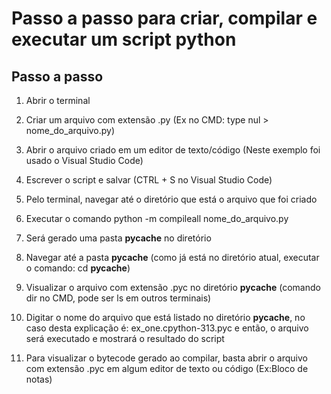 # Passo a passo para criar, compilar e executar um script python

## Passo a passo

1. Abrir o terminal

2. Criar um arquivo com extensão .py (Ex no CMD: type nul > nome_do_arquivo.py)

3. Abrir o arquivo criado em um editor de texto/código (Neste exemplo foi usado o Visual Studio Code)

4. Escrever o script e salvar (CTRL + S no Visual Studio Code)

5. Pelo terminal, navegar até o diretório que está o arquivo que foi criado

6. Executar o comando python -m compileall nome_do_arquivo.py

7. Será gerado uma pasta __pycache__ no diretório 

8. Navegar até a pasta __pycache__ (como já está no diretório atual, executar o comando: cd __pycache__)

9. Visualizar o arquivo com extensão .pyc no diretório __pycache__ (comando dir no CMD, pode ser ls em outros terminais)

10. Digitar o nome do arquivo que está listado no diretório __pycache__, no caso desta explicação é: ex_one.cpython-313.pyc e então, o arquivo será executado e mostrará o resultado do script

11. Para visualizar o bytecode gerado ao compilar, basta abrir o arquivo com extensão .pyc em algum editor de texto ou código (Ex:Bloco de notas)
